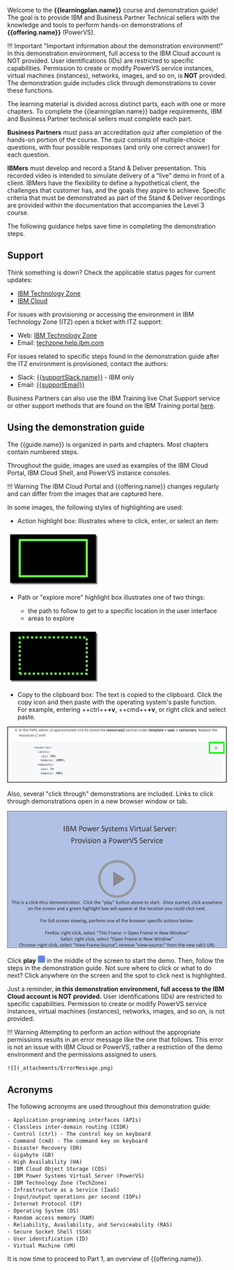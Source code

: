 Welcome to the **{{learningplan.name}}** course and demonstration guide! The goal is to provide IBM and Business Partner Technical sellers with the knowledge and tools to perform hands-on demonstrations of **{{offering.name}}** (PowerVS).

!!! Important "Important information about the demonstration environment!"
    In this demonstration environment, full access to the IBM Cloud account is NOT provided. User identifications (IDs) are restricted to specific capabilities. Permission to create or modify PowerVS service instances, virtual machines (instances), networks, images, and so on, is **NOT** provided. The demonstration guide includes click through demonstrations to cover these functions.

The learning material is divided across distinct parts, each with one or more chapters. To complete the {{learningplan.name}} badge requirements, IBM and Business Partner technical sellers must complete each part.

**Business Partners** must pass an accreditation quiz after completion of the hands-on portion of the course. The quiz consists of multiple-choice questions, with four possible responses (and only one correct answer) for each question.

**IBMers** must develop and record a Stand & Deliver presentation. This recorded video is intended to simulate delivery of a “live” demo in front of a client. IBMers have the flexibility to define a hypothetical client, the challenges that customer has, and the goals they aspire to achieve. Specific criteria that must be demonstrated as part of the Stand & Deliver recordings are provided within the documentation that accompanies the Level 3 course. 

The following guidance helps save time in completing the demonstration steps.

## Support

Think something is down? Check the applicable status pages for current updates:

-  <a href="https://techzone.status.io/" target="_blank">IBM Technology Zone</a>
-  <a href="https://cloud.ibm.com/status" target="_blank">IBM Cloud</a>

For issues with provisioning or accessing the environment in IBM Technology Zone (ITZ) open a ticket with ITZ support:
- Web:  <a href="https://ibmsf.force.com/ibminternalproducts/s/createrecord/NewCase?language=en_US" target="_blank">IBM Technology Zone</a>
- Email: <a href="mailto:techzone.help@ibm.com" target="_blank">techzone.help.ibm.com</a>

For issues related to specific steps found in the demonstration guide after the ITZ environment is provisioned, contact the authors:

- Slack: <a href="{{supportSlack.url}}" target="_blank">{{supportSlack.name}}</a> - IBM only
- Email: <a href="{{supportEmail}}" target="_blank">{{supportEmail}}</a>

Business Partners can also use the IBM Training live Chat Support service or other support methods that are found on the IBM Training portal <a href="https://ibmcpsprod.service-now.com/its?id=sc_category&sys_id=6568bfafdb2f13008ea7d6fa4b961990" target="_blank">here</a>.

## Using the demonstration guide

The {{guide.name}} is organized in parts and chapters. Most chapters contain numbered steps.

Throughout the guide, images are used as examples of the IBM Cloud Portal, IBM Cloud Shell, and PowerVS instance consoles.

!!! Warning
    The IBM Cloud Portal and {{offering.name}} changes regularly and can differ from the images that are captured here.

In some images, the following styles of highlighting are used:

- Action highlight box: Illustrates where to click, enter, or select an item:

![](_attachments/ClickActionRectangle.png)

- Path or "explore more" highlight box illustrates one of two things:

    - the path to follow to get to a specific location in the user interface
    - areas to explore

![](_attachments/PathExploreHighlight.png)

- Copy to the clipboard box: The text is copied to the clipboard. Click the copy icon and then paste with the operating system's paste function. For example, entering ++ctrl++**+v**, ++cmd++**+v**, or right click and select paste.

![](_attachments/Usage-Clipboard.png)

Also, several "click through" demonstrations are included. Links to click through demonstrations open in a new browser window or tab.

![](_attachments/ClickThruStartPage.png)

Click **play** ![](_attachments/ClickThruPlayButton.png) in the middle of the screen to start the demo. Then, follow the steps in the demonstration guide. Not sure where to click or what to do next? Click anywhere on the screen and the spot to click next is highlighted.

Just a reminder, **in this demonstration environment, full access to the IBM Cloud account is NOT provided.** User identifications (IDs) are restricted to specific capabilities. Permission to create or modify PowerVS service instances, virtual machines (instances), networks, images, and so on, is not provided.

!!! Warning
    Attempting to perform an action without the appropriate permissions results in an error message like the one that follows. This error is not an issue with IBM Cloud or PowerVS, rather a restriction of the demo environment and the permissions assigned to users.

    ![](_attachments/ErrorMessage.png)
    
## Acronyms

The following acronyms are used throughout this demonstration guide:

    - Application programming interfaces (APIs)
    - Classless inter-domain routing (CIDR)
    - Control (ctrl) - The control key on keyboard
    - Command (cmd) - The command key on keyboard
    - Disaster Recovery (DR)
    - Gigabyte (GB)
    - High Availability (HA)
    - IBM Cloud Object Storage (COS)
    - IBM Power Systems Virtual Server (PowerVS)
    - IBM Technology Zone (TechZone)
    - Infrastructure as a Service (IaaS)
    - Input/output operations per second (IOPs)
    - Internet Protocol (IP)
    - Operating System (OS)
    - Random access memory (RAM)
    - Reliability, Availability, and Serviceability (RAS)
    - Secure Socket Shell (SSH)
    - User identification (ID)
    - Virtual Machine (VM)

It is now time to proceed to Part 1, an overview of {{offering.name}}.

